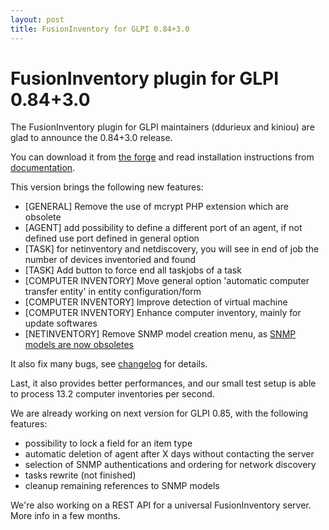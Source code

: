 ```yaml
---
layout: post
title: FusionInventory for GLPI 0.84+3.0
---
```


FusionInventory plugin for GLPI 0.84+3.0
========================================

The FusionInventory plugin for GLPI maintainers (ddurieux and kiniou)
are glad to announce the 0.84+3.0 release.

You can download it from [the forge](http://forge.fusioninventory.org/projects/fusioninventory-for-glpi/files) and read installation instructions from [documentation](http://www.fusioninventory.org/documentation/fi4g/installation).

This version brings the following new features:

* [GENERAL] Remove the use of mcrypt PHP extension which are obsolete
* [AGENT] add possibility to define a different port of an agent, if
  not defined use port defined in general option
* [TASK] for netinventory and netdiscovery, you will see in end of
  job the number of devices inventoried and found
* [TASK] Add button to force end all taskjobs of a task
* [COMPUTER INVENTORY] Move general option 'automatic computer
  transfer entity' in entity configuration/form
* [COMPUTER INVENTORY] Improve detection of virtual machine
* [COMPUTER INVENTORY] Enhance computer inventory, mainly for update
  softwares
* [NETINVENTORY] Remove SNMP model creation menu, as [SNMP models
  are now obsoletes](/2014/03/12/network-inventory-improvement.html)

It also fix many bugs, see [changelog](http://forge.fusioninventory.org/versions/181) for details.

Last, it also provides better performances, and our small test setup is able to
process 13.2 computer inventories per second.

We are already working on next version for GLPI 0.85, with the following
features:

* possibility to lock a field for an item type
* automatic deletion of agent after X days without contacting the server
* selection of SNMP authentications and ordering for network discovery
* tasks rewrite (not finished)
* cleanup remaining references to SNMP models

We're also working on a REST API for a universal FusionInventory server. More
info in a few months.

